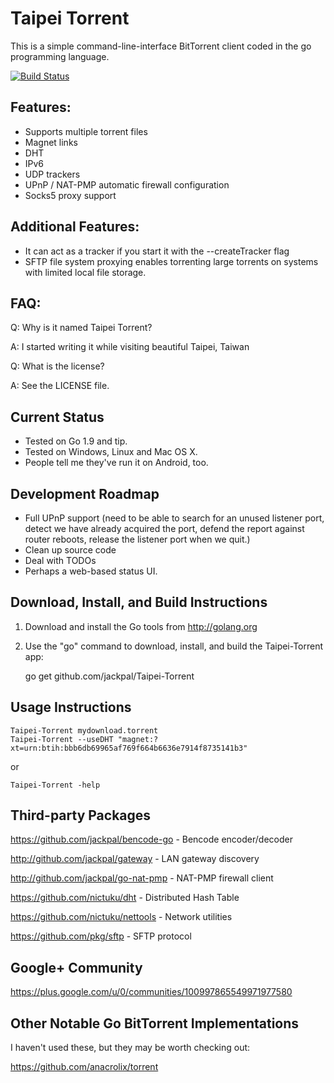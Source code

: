 Taipei Torrent
==============

This is a simple command-line-interface BitTorrent client coded in the go
programming language.

[![Build Status](https://travis-ci.org/jackpal/Taipei-Torrent.svg)](https://travis-ci.org/jackpal/Taipei-Torrent)

Features:
---------

+ Supports multiple torrent files
+ Magnet links
+ DHT
+ IPv6
+ UDP trackers
+ UPnP / NAT-PMP automatic firewall configuration
+ Socks5 proxy support

Additional Features:
--------------------

+ It can act as a tracker if you start it with the --createTracker flag
+ SFTP file system proxying enables torrenting large torrents on systems with
  limited local file storage.

FAQ:
----

Q: Why is it named Taipei Torrent?

A: I started writing it while visiting beautiful Taipei, Taiwan

Q: What is the license?

A: See the LICENSE file.

Current Status
--------------

+ Tested on Go 1.9 and tip.
+ Tested on Windows, Linux and Mac OS X.
+ People tell me they've run it on Android, too.

Development Roadmap
-------------------

+ Full UPnP support (need to be able to search for an unused listener port,
  detect we have already acquired the port, defend the report against router
  reboots, release the listener port when we quit.)
+ Clean up source code
+ Deal with TODOs
+ Perhaps a web-based status UI.

Download, Install, and Build Instructions
-----------------------------------------

1. Download and install the Go tools from http://golang.org

2. Use the "go" command to download, install, and build the Taipei-Torrent
app:

    go get github.com/jackpal/Taipei-Torrent

Usage Instructions
------------------

    Taipei-Torrent mydownload.torrent
    Taipei-Torrent --useDHT "magnet:?xt=urn:btih:bbb6db69965af769f664b6636e7914f8735141b3"

or

    Taipei-Torrent -help

Third-party Packages
--------------------

https://github.com/jackpal/bencode-go - Bencode encoder/decoder

http://github.com/jackpal/gateway - LAN gateway discovery

http://github.com/jackpal/go-nat-pmp - NAT-PMP firewall client

https://github.com/nictuku/dht      - Distributed Hash Table

https://github.com/nictuku/nettools - Network utilities

https://github.com/pkg/sftp - SFTP protocol


Google+ Community
-----------------

https://plus.google.com/u/0/communities/100997865549971977580

Other Notable Go BitTorrent Implementations
-------------------------------------------

I haven't used these, but they may be worth checking out:

https://github.com/anacrolix/torrent

